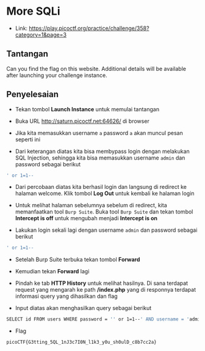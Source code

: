 # More SQLi
- Link: https://play.picoctf.org/practice/challenge/358?category=1&page=3

## Tantangan
Can you find the flag on this website.
Additional details will be available after launching your challenge instance.

## Penyelesaian
- Tekan tombol **Launch Instance** untuk memulai tantangan

- Buka URL http://saturn.picoctf.net:64626/ di browser

- Jika kita memasukkan username `a` password `a` akan muncul pesan seperti ini


- Dari keterangan diatas kita bisa membypass login dengan melakukan SQL Injection, sehingga kita bisa memasukkan username `admin` dan password sebagai berikut
```sh
' or 1=1--
```

- Dari percobaan diatas kita berhasil login dan langsung di redirect ke halaman welcome. Klik tombol **Log Out** untuk kembali ke halaman login


- Untuk melihat halaman sebelumnya sebelum di redirect, kita memanfaatkan tool `Burp Suite`. Buka tool `Burp Suite` dan tekan tombol **Intercept is off** untuk mengubah menjadi **Intercept is on**

- Lakukan login sekali lagi dengan username `admin` dan password sebagai berikut
```sh
' or 1=1--
```

- Setelah Burp Suite terbuka tekan tombol **Forward**

- Kemudian tekan **Forward** lagi

- Pindah ke tab **HTTP History** untuk melihat hasilnya. Di sana terdapat request yang mengarah ke path **/index.php** yang di responnya terdapat informasi query yang dihasilkan dan flag


- Input diatas akan menghasilkan query sebagai berikut
```sh
SELECT id FROM users WHERE password = '' or 1=1--' AND username = 'admin'
```
- Flag
```sh
picoCTF{G3tting_5QL_1nJ3c7I0N_l1k3_y0u_sh0ulD_c8b7cc2a}
```